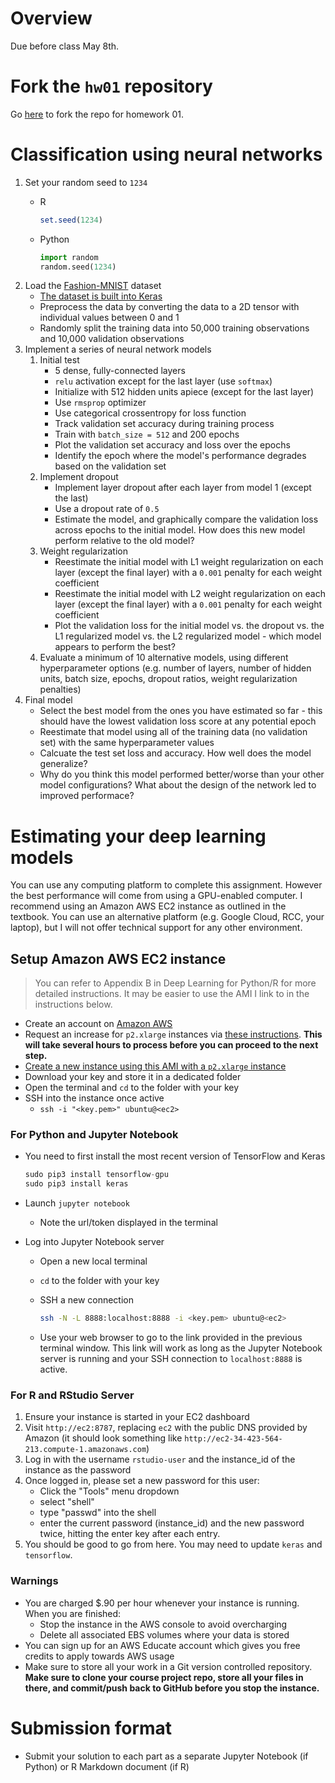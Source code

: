 # Overview

Due before class May 8th.

# Fork the `hw01` repository

Go [here](https://github.com/css-research/hw01) to fork the repo for homework 01.

# Classification using neural networks

1. Set your random seed to `1234`
    * R
    
        ```r
        set.seed(1234)
        ```
    * Python
    
        ```python
        import random
        random.seed(1234)
        ```
1. Load the [Fashion-MNIST](https://github.com/zalandoresearch/fashion-mnist) dataset
    * [The dataset is built into Keras](https://keras.io/datasets/#fashion-mnist-database-of-fashion-articles)
    * Preprocess the data by converting the data to a 2D tensor with individual values between 0 and 1
    * Randomly split the training data into 50,000 training observations and 10,000 validation observations
1. Implement a series of neural network models
    1. Initial test
        * 5 dense, fully-connected layers
        * `relu` activation except for the last layer (use `softmax`)
        * Initialize with 512 hidden units apiece (except for the last layer)
        * Use `rmsprop` optimizer
        * Use categorical crossentropy for loss function
        * Track validation set accuracy during training process
        * Train with `batch_size = 512` and 200 epochs
        * Plot the validation set accuracy and loss over the epochs
        * Identify the epoch where the model's performance degrades based on the validation set
    1. Implement dropout
        * Implement layer dropout after each layer from model 1 (except the last)
        * Use a dropout rate of `0.5`
        * Estimate the model, and graphically compare the validation loss across epochs to the initial model. How does this new model perform relative to the old model?
    1. Weight regularization
        * Reestimate the initial model with L1 weight regularization on each layer (except the final layer) with a `0.001` penalty for each weight coefficient
        * Reestimate the initial model with L2 weight regularization on each layer (except the final layer) with a `0.001` penalty for each weight coefficient
        * Plot the validation loss for the initial model vs. the dropout vs. the L1 regularized model vs. the L2 regularized model - which model appears to perform the best?
    1. Evaluate a minimum of 10 alternative models, using different hyperparameter options (e.g. number of layers, number of hidden units, batch size, epochs, dropout ratios, weight regularization penalties)
1. Final model
    * Select the best model from the ones you have estimated so far - this should have the lowest validation loss score at any potential epoch
    * Reestimate that model using all of the training data (no validation set) with the same hyperparameter values
    * Calcuate the test set loss and accuracy. How well does the model generalize?
    * Why do you think this model performed better/worse than your other model configurations? What about the design of the network led to improved performace?

# Estimating your deep learning models

You can use any computing platform to complete this assignment. However the best performance will come from using a GPU-enabled computer. I recommend using an Amazon AWS EC2 instance as outlined in the textbook. You can use an alternative platform (e.g. Google Cloud, RCC, your laptop), but I will not offer technical support for any other environment.

## Setup Amazon AWS EC2 instance

> You can refer to Appendix B in Deep Learning for Python/R for more detailed instructions. It may be easier to use the AMI I link to in the instructions below.

* Create an account on [Amazon AWS](https://aws.amazon.com/)
* Request an increase for `p2.xlarge` instances via [these instructions](https://docs.aws.amazon.com/AWSEC2/latest/UserGuide/ec2-resource-limits.html#request-increase). **This will take several hours to process before you can proceed to the next step.**
* [Create a new instance using this AMI with a `p2.xlarge` instance](https://aws.amazon.com/marketplace/pp/B0785SXYB2)
* Download your key and store it in a dedicated folder
* Open the terminal and `cd` to the folder with your key
* SSH into the instance once active
    * `ssh -i "<key.pem>" ubuntu@<ec2>`

### For Python and Jupyter Notebook

* You need to first install the most recent version of TensorFlow and Keras

    ```python
    sudo pip3 install tensorflow-gpu
    sudo pip3 install keras
    ```
* Launch `jupyter notebook`
    * Note the url/token displayed in the terminal
* Log into Jupyter Notebook server
    * Open a new local terminal
    * `cd` to the folder with your key
    * SSH a new connection
    
        ```bash
        ssh -N -L 8888:localhost:8888 -i <key.pem> ubuntu@<ec2>
        ```
    * Use your web browser to go to the link provided in the previous terminal window. This link will work as long as the Jupyter Notebook server is running and your SSH connection to `localhost:8888` is active.

### For R and RStudio Server

1. Ensure your instance is started in your EC2 dashboard
1. Visit `http://ec2:8787`, replacing `ec2` with the public DNS provided by Amazon (it should look something like `http://ec2-34-423-564-213.compute-1.amazonaws.com`)
1. Log in with the username `rstudio-user` and the instance_id of the instance as the password
1. Once logged in, please set a new password for this user:
    * Click the "Tools" menu dropdown
    * select "shell"
    * type "passwd" into the shell
    * enter the current password (instance_id) and the new password twice, hitting the enter key after each entry.
1. You should be good to go from here. You may need to update `keras` and `tensorflow`.

### Warnings

* You are charged \$.90 per hour whenever your instance is running. When you are finished:
    * Stop the instance in the AWS console to avoid overcharging
    * Delete all associated EBS volumes where your data is stored
* You can sign up for an AWS Educate account which gives you free credits to apply towards AWS usage
* Make sure to store all your work in a Git version controlled repository. **Make sure to clone your course project repo, store all your files in there, and commit/push back to GitHub before you stop the instance.**

# Submission format

* Submit your solution to each part as a separate Jupyter Notebook (if Python) or R Markdown document (if R)
